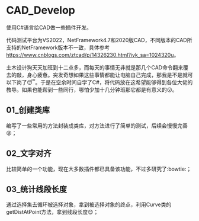 # CAD_Develop
 使用C#语言给CAD做一些插件开发。

代码测试平台为VS2022，NetFramework4.7和2020版CAD，不同版本的CAD所支持的NetFramework版本不一致，具体参考<https://www.cnblogs.com/ztcad/p/14326230.html?ivk_sa=1024320u>。

土木设计狗天天加班到十二点多，而每天的事情无非就是那几个CAD命令翻来覆去的敲，身心疲惫。突发奇想如果这些事情都能让电脑自己完成，那我是不是就可以下岗了:sleeping:。于是在空余时间自学了C#，将代码放在这希望能够得到各位大佬的教导。如果也能帮到一些同行，哪怕少加十几分钟班那它都是有意义的:kissing:。

## 01_创建类库
编写了一些常用的方法封装成类库，对方法进行了简单的测试，后续会慢慢完善:stuck_out_tongue_winking_eye:；

## 02_文字对齐
比较简单的一个功能，现在大多数插件都已具备该功能，不过多研究了:bowtie:；

## 03_统计线段长度
通过选择集去循环被选择对象，拿到被选择对象的终点，利用Curve类的getDistAtPoint方法，拿到线段长度:blush:；
